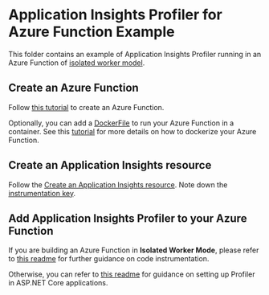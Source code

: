 # Application Insights Profiler for Azure Function Example

This folder contains an example of Application Insights Profiler running in an Azure Function of [isolated worker model](https://learn.microsoft.com/en-us/azure/azure-functions/dotnet-isolated-process-guide).


## Create an Azure Function
Follow [this tutorial](https://learn.microsoft.com/en-us/azure/azure-functions/functions-get-started?pivots=programming-language-csharp#create-your-first-function) to create an Azure Function.

Optionally, you can add a [DockerFile](./Dockerfile) to run your Azure Function in a container.
See this [tutorial](../EnableServiceProfilerForContainerAppNet6/Readme.md#dockerize-the-application-above) for more details on how to dockerize your Azure Function.

## Create an Application Insights resource

Follow the [Create an Application Insights resource](https://docs.microsoft.com/en-us/azure/application-insights/app-insights-create-new-resource). Note down the [instrumentation key](https://docs.microsoft.com/en-us/azure/application-insights/app-insights-create-new-resource#copy-the-instrumentation-key).

## Add Application Insights Profiler to your Azure Function
If you are building an Azure Function in **Isolated Worker Mode**, please refer to [this readme](../ServiceProfilerInWorkerNet6/) for further guidance on code instrumentation.

Otherwise, you can refer to [this readme](../../README.md#get-started) for guidance on setting up Profiler in ASP.NET Core applications.



